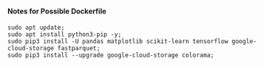 #### Notes for Possible Dockerfile

```
sudo apt update;
sudo apt install python3-pip -y;
sudo pip3 install -U pandas matplotlib scikit-learn tensorflow google-cloud-storage fastparquet;
sudo pip3 install --upgrade google-cloud-storage colorama;
```
